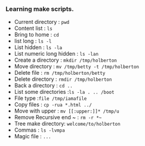 ### Learning make scripts.
- Current directory : `pwd`
- Content list : `ls`
- Bring to home : `cd`
- list long : `ls -l`
- List hidden : `ls -la`
- List numeric long hidden : `ls -lan`
- Create a directory : `mkdir /tmp/holberton`
- Move directory : `mv /tmp/betty -t /tmp/holberton`
- Delete file : `rm /tmp/holberton/betty`
- Delete directory : `rmdir /tmp/holberton`
- Back a directory : `cd ..`
- List some directories :`ls -la . .. /boot`
- File type :`file /tmp/iamafile`
- Copy files : `cp -rua *.html ../`
- Move with upper : `mv [[:upper:]]* /tmp/u`
- Remove Recursive end ~ : `rm -r *~`
- Tree make directory: `welcome/to/holberton`
- Commas : `ls -lvmpa`
- Magic file : `...`

